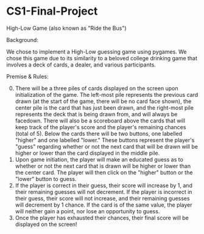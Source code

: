 # CS1-Final-Project

High-Low Game (also known as "Ride the Bus")

Background: 

We chose to implement a High-Low guessing game using pygames. We chose this game due to its similarity to a beloved college drinking game that involves a deck of cards, a dealer, and various participants. 

Premise & Rules: 

0. There will be a three piles of cards displayed on the screen upon initialization of the game. The left-most pile represents the previous card drawn (at the start of the game, there will be no card face shown), the center pile is the card that has just been drawn, and the right-most pile represents the deck that is being drawn from, and will always be facedown. There will also be a scoreboard above the cards that will keep track of the player's score and the player's remaining chances (total of 5). Below the cards there will be two buttons, one labelled "higher" and one labelled "lower." These buttons represent the player's "guess" regarding whether or not the next card that will be drawn will be higher or lower than the card displayed in the middle pile. 
1. Upon game initiation, the player will make an educated guess as to whether or not the next card that is drawn will be higher or lower than the center card. The player will then click on the "higher" button or the "lower" button to guess. 
2. If the player is correct in their guess, their score will increase by 1, and their remaining guesses will not decrement. If the player is incorrect in their guess, their score will not increase, and their remaining guesses will decrement by 1 chance. If the card is of the same value, the player will neither gain a point, nor lose an opportunity to guess. 
3. Once the player has exhausted their chances, their final score will be displayed on the screen! 

